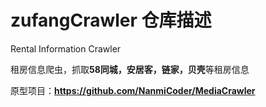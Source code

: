 
# zufangCrawler 仓库描述

Rental Information Crawler

租房信息爬虫，抓取**58同城，安居客，链家，贝壳**等租房信息

原型项目：**https://github.com/NanmiCoder/MediaCrawler**

